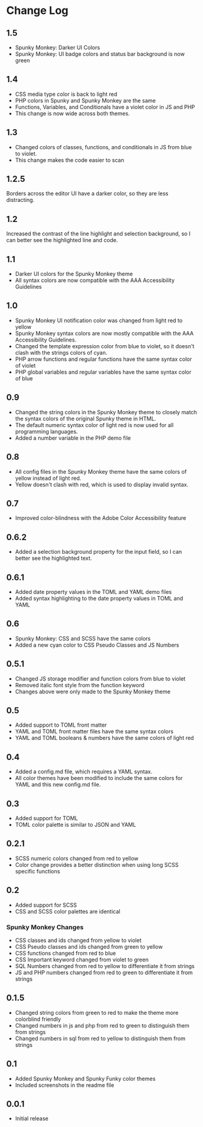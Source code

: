 # Change Log

## 1.5

- Spunky Monkey: Darker UI Colors
- Spunky Monkey: UI badge colors and status bar background is now green

## 1.4

- CSS media type color is back to light red
- PHP colors in Spunky and Spunky Monkey are the same
- Functions, Variables, and Conditionals have a violet color in JS and PHP
- This change is now wide across both themes.

## 1.3

- Changed colors of classes, functions, and conditionals in JS from blue to violet.
- This change makes the code easier to scan

## 1.2.5

Borders across the editor UI have a darker color, so they are less distracting.

## 1.2

Increased the contrast of the line highlight and selection background, so I can better see the highlighted line and code.

## 1.1

- Darker UI colors for the Spunky Monkey theme
- All syntax colors are now compatible with the AAA Accessibility Guidelines

## 1.0

- Spunky Monkey UI notification color was changed from light red to yellow
- Spunky Monkey syntax colors are now mostly compatible with the AAA Accessibility Guidelines.
- Changed the template expression color from blue to violet, so it doesn't clash with the strings colors of cyan.
- PHP arrow functions and regular functions have the same syntax color of violet
- PHP global variables and regular variables have the same syntax color of blue

## 0.9

- Changed the string colors in the Spunky Monkey theme to closely match the syntax colors of the original Spunky theme in HTML.
- The default numeric syntax color of light red is now used for all programming languages.
- Added a number variable in the PHP demo file

## 0.8

- All config files in the Spunky Monkey theme have the same colors of yellow instead of light red.
- Yellow doesn't clash with red, which is used to display invalid syntax.

## 0.7

- Improved color-blindness with the Adobe Color Accessibility feature

## 0.6.2

- Added a selection background property for the input field, so I can better see the highlighted text.

## 0.6.1

- Added date property values in the TOML and YAML demo files
- Added syntax highlighting to the date property values in TOML and YAML

## 0.6

- Spunky Monkey: CSS and SCSS have the same colors
- Added a new cyan color to CSS Pseudo Classes and JS Numbers

## 0.5.1

- Changed JS storage modifier and function colors from blue to violet
- Removed italic font style from the function keyword
- Changes above were only made to the Spunky Monkey theme

## 0.5

- Added support to TOML front matter
- YAML and TOML front matter files have the same syntax colors
- YAML and TOML booleans & numbers have the same colors of light red

## 0.4

- Added a config.md file, which requires a YAML syntax.
- All color themes have been modified to include the same colors for YAML and this new config.md file.

## 0.3

- Added support for TOML
- TOML color palette is similar to JSON and YAML

## 0.2.1

- SCSS numeric colors changed from red to yellow
- Color change provides a better distinction when using long SCSS specific functions

## 0.2

- Added support for SCSS
- CSS and SCSS color palettes are identical

### Spunky Monkey Changes

- CSS classes and ids changed from yellow to violet
- CSS Pseudo classes and ids changed from green to yellow
- CSS functions changed from red to blue
- CSS Important keyword changed from violet to green
- SQL Numbers changed from red to yellow to differentiate it from strings
- JS and PHP numbers changed from red to green to differentiate it from strings

## 0.1.5

- Changed string colors from green to red to make the theme more colorblind friendly
- Changed numbers in js and php from red to green to distinguish them from strings
- Changed numbers in sql from red to yellow to distinguish them from strings

## 0.1

- Added Spunky Monkey and Spunky Funky color themes
- Included screenshots in the readme file

## 0.0.1

- Initial release
